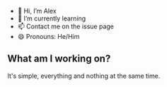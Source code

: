 - 👋 Hi, I’m Alex
- 🌱 I’m currently learning 
- 📫 Contact me on the issue page 
- 😄 Pronouns: He/Him

## What am I working on?
It's simple, everything and nothing at the same time.

